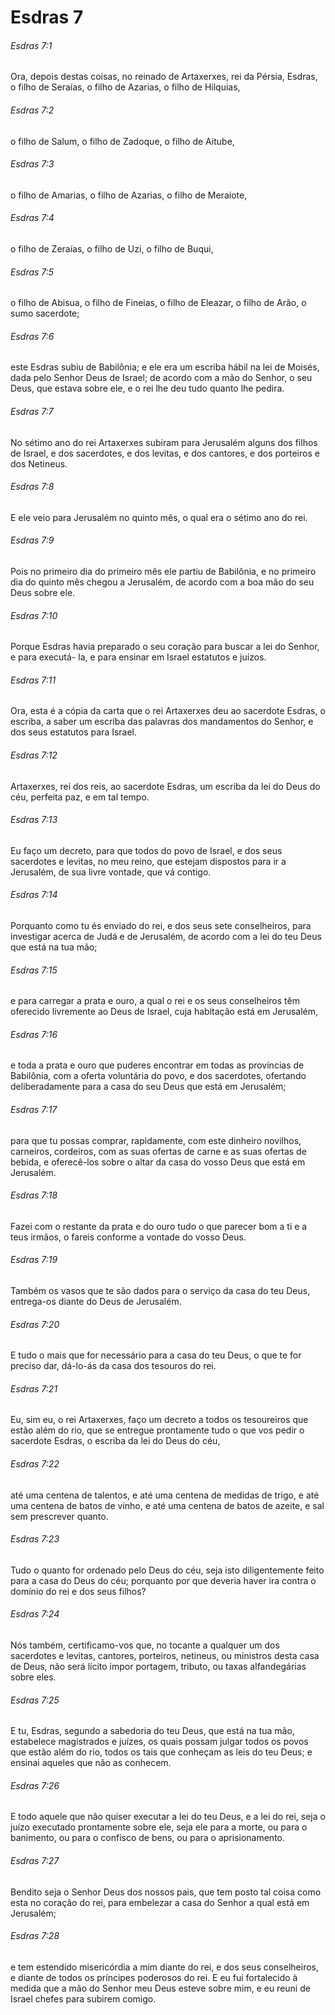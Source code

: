 # Esdras 7

###### Esdras 7:1

Ora, depois destas coisas, no reinado de Artaxerxes, rei da Pérsia, Esdras, o filho de Seraías, o filho de Azarias, o filho de Hilquias,

###### Esdras 7:2

o filho de Salum, o filho de Zadoque, o filho de Aitube,

###### Esdras 7:3

o filho de Amarias, o filho de Azarias, o filho de Meraiote,

###### Esdras 7:4

o filho de Zeraías, o filho de Uzi, o filho de Buqui,

###### Esdras 7:5

o filho de Abisua, o filho de Fineias, o filho de Eleazar, o filho de Arão, o sumo sacerdote;

###### Esdras 7:6

este Esdras subiu de Babilônia; e ele era um escriba hábil na lei de Moisés, dada pelo Senhor Deus de Israel; de acordo com a mão do Senhor, o seu Deus, que estava sobre ele, e o rei lhe deu tudo quanto lhe pedira.

###### Esdras 7:7

No sétimo ano do rei Artaxerxes subiram para Jerusalém alguns dos filhos de Israel, e dos sacerdotes, e dos levitas, e dos cantores, e dos porteiros e dos Netineus.

###### Esdras 7:8

E ele veio para Jerusalém no quinto mês, o qual era o sétimo ano do rei.

###### Esdras 7:9

Pois no primeiro dia do primeiro mês ele partiu de Babilônia, e no primeiro dia do quinto mês chegou a Jerusalém, de acordo com a boa mão do seu Deus sobre ele.

###### Esdras 7:10

Porque Esdras havia preparado o seu coração para buscar a lei do Senhor, e para executá- la, e para ensinar em Israel estatutos e juízos.

###### Esdras 7:11

Ora, esta é a cópia da carta que o rei Artaxerxes deu ao sacerdote Esdras, o escriba, a saber um escriba das palavras dos mandamentos do Senhor, e dos seus estatutos para Israel.

###### Esdras 7:12

Artaxerxes, rei dos reis, ao sacerdote Esdras, um escriba da lei do Deus do céu, perfeita paz, e em tal tempo.

###### Esdras 7:13

Eu faço um decreto, para que todos do povo de Israel, e dos seus sacerdotes e levitas, no meu reino, que estejam dispostos para ir a Jerusalém, de sua livre vontade, que vá contigo.

###### Esdras 7:14

Porquanto como tu és enviado do rei, e dos seus sete conselheiros, para investigar acerca de Judá e de Jerusalém, de acordo com a lei do teu Deus que está na tua mão;

###### Esdras 7:15

e para carregar a prata e ouro, a qual o rei e os seus conselheiros têm oferecido livremente ao Deus de Israel, cuja habitação está em Jerusalém,

###### Esdras 7:16

e toda a prata e ouro que puderes encontrar em todas as províncias de Babilônia, com a oferta voluntária do povo, e dos sacerdotes, ofertando deliberadamente para a casa do seu Deus que está em Jerusalém;

###### Esdras 7:17

para que tu possas comprar, rapidamente, com este dinheiro novilhos, carneiros, cordeiros, com as suas ofertas de carne e as suas ofertas de bebida, e oferecê-los sobre o altar da casa do vosso Deus que está em Jerusalém.

###### Esdras 7:18

Fazei com o restante da prata e do ouro tudo o que parecer bom a ti e a teus irmãos, o fareis conforme a vontade do vosso Deus.

###### Esdras 7:19

Também os vasos que te são dados para o serviço da casa do teu Deus, entrega-os diante do Deus de Jerusalém.

###### Esdras 7:20

E tudo o mais que for necessário para a casa do teu Deus, o que te for preciso dar, dá-lo-ás da casa dos tesouros do rei.

###### Esdras 7:21

Eu, sim eu, o rei Artaxerxes, faço um decreto a todos os tesoureiros que estão além do rio, que se entregue prontamente tudo o que vos pedir o sacerdote Esdras, o escriba da lei do Deus do céu,

###### Esdras 7:22

até uma centena de talentos, e até uma centena de medidas de trigo, e até uma centena de batos de vinho, e até uma centena de batos de azeite, e sal sem prescrever quanto.

###### Esdras 7:23

Tudo o quanto for ordenado pelo Deus do céu, seja isto diligentemente feito para a casa do Deus do céu; porquanto por que deveria haver ira contra o domínio do rei e dos seus filhos?

###### Esdras 7:24

Nós também, certificamo-vos que, no tocante a qualquer um dos sacerdotes e levitas, cantores, porteiros, netineus, ou ministros desta casa de Deus, não será lícito impor portagem, tributo, ou taxas alfandegárias sobre eles.

###### Esdras 7:25

E tu, Esdras, segundo a sabedoria do teu Deus, que está na tua mão, estabelece magistrados e juízes, os quais possam julgar todos os povos que estão além do rio, todos os tais que conheçam as leis do teu Deus; e ensinai aqueles que não as conhecem.

###### Esdras 7:26

E todo aquele que não quiser executar a lei do teu Deus, e a lei do rei, seja o juízo executado prontamente sobre ele, seja ele para a morte, ou para o banimento, ou para o confisco de bens, ou para o aprisionamento.

###### Esdras 7:27

Bendito seja o Senhor Deus dos nossos pais, que tem posto tal coisa como esta no coração do rei, para embelezar a casa do Senhor a qual está em Jerusalém;

###### Esdras 7:28

e tem estendido misericórdia a mim diante do rei, e dos seus conselheiros, e diante de todos os príncipes poderosos do rei. E eu fui fortalecido à medida que a mão do Senhor meu Deus esteve sobre mim, e eu reuni de Israel chefes para subirem comigo.

